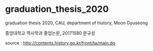 # graduation_thesis_2020
graduation thesis 2020, CAU, department of history, Moon Gyuseong

중앙대학교 역사학과 졸업논문, 20171580 문규성

source : http://contents.history.go.kr/front/ta/main.do
